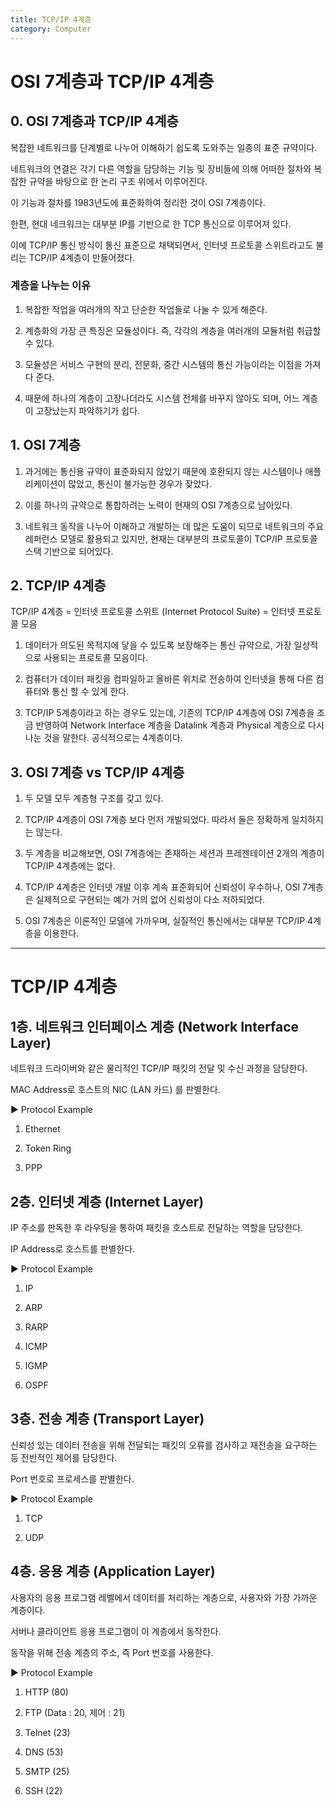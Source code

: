 ```yaml
---
title: TCP/IP 4계층
category: Computer
---
```


# OSI 7계층과 TCP/IP 4계층

 

## 0. OSI 7계층과 TCP/IP 4계층

복잡한 네트워크를 단계별로 나누어 이해하기 쉽도록 도와주는 일종의 표준 규약이다.

네트워크의 연결은 각기 다른 역할을 담당하는 기능 및 장비들에 의해 어떠한 절차와 복잡한 규약을 바탕으로 한 논리 구조 위에서 이루어진다.

이 기능과 절차를 1983년도에 표준화하여 정리한 것이 OSI 7계층이다.

한편, 현대 네크워크는 대부분 IP를 기반으로 한 TCP 통신으로 이루어져 있다.

이에 TCP/IP 통신 방식이 통신 표준으로 채택되면서, 인터넷 프로토콜 스위트라고도 불리는 TCP/IP 4계층이 만들어졌다.

 

### 계층을 나누는 이유

1. 복잡한 작업을 여러개의 작고 단순한 작업들로 나눌 수 있게 해준다.

1. 계층화의 가장 큰 특징은 모듈성이다. 즉, 각각의 계층을 여러개의 모듈처럼 취급할 수 있다.

1. 모듈성은 서비스 구현의 분리, 전문화, 중간 시스템의 통신 가능이라는 이점을 가져다 준다.

1. 때문에 하나의 계층이 고장나더라도 시스템 전체를 바꾸지 않아도 되며, 어느 계층이 고장났는지 파악하기가 쉽다.

 

## 1. OSI 7계층

1. 과거에는 통신용 규약이 표준화되지 않았기 때문에 호환되지 않는 시스템이나 애플리케이션이 많았고, 통신이 불가능한 경우가 잦았다.

1. 이를 하나의 규약으로 통합하려는 노력이 현재의 OSI 7계층으로 남아있다.

1. 네트워크 동작을 나누어 이해하고 개발하는 데 많은 도움이 되므로 네트워크의 주요 레퍼런스 모델로 활용되고 있지만, 현재는 대부분의 프로토콜이 TCP/IP 프로토콜 스택 기반으로 되어있다.

 

## 2. TCP/IP 4계층

TCP/IP 4계층 = 인터넷 프로토콜 스위트 (Internet Protocol Suite) = 인터넷 프로토콜 모음

1. 데이터가 의도된 목적지에 닿을 수 있도록 보장해주는 통신 규약으로, 가장 일상적으로 사용되는 프로토콜 모음이다.

1. 컴퓨터가 데이터 패킷을 컴파일하고 올바른 위치로 전송하여 인터넷을 통해 다른 컴퓨터와 통신 할 수 있게 한다.

1. TCP/IP 5계층이라고 하는 경우도 있는데, 기존의 TCP/IP 4계층에 OSI 7계층을 조금 반영하여 Network Interface 계층을 Datalink 계층과 Physical 계층으로 다시 나눈 것을 말한다. 공식적으로는 4계층이다.

 

## 3. OSI 7계층 vs TCP/IP 4계층

1. 두 모델 모두 계층형 구조를 갖고 있다.

1. TCP/IP 4계층이 OSI 7계층 보다 먼저 개발되었다. 따라서 둘은 정확하게 일치하지는 않는다.

1. 두 계층을 비교해보면, OSI 7계층에는 존재하는 세션과 프레젠테이션 2개의 계층이 TCP/IP 4계층에는 없다.

1. TCP/IP 4계층은 인터넷 개발 이후 계속 표준화되어 신뢰성이 우수하나, OSI 7계층은 실제적으로 구현되는 예가 거의 없어 신뢰성이 다소 저하되었다.

1. OSI 7계층은 이론적인 모델에 가까우며, 실질적인 통신에서는 대부분 TCP/IP 4계층을 이용한다.

---

# TCP/IP 4계층


## 1층. 네트워크 인터페이스 계층 (Network Interface Layer)

네트워크 드라이버와 같은 물리적인 TCP/IP 패킷의 전달 및 수신 과정을 담당한다.

MAC Address로 호스트의 NIC (LAN 카드) 를 판별한다.

▶ Protocol Example

1. Ethernet

1. Token Ring

1. PPP

 

## 2층. 인터넷 계층 (Internet Layer)

IP 주소를 판독한 후 라우팅을 통하여 패킷을 호스트로 전달하는 역할을 담당한다.

IP Address로 호스트를 판별한다.

▶ Protocol Example

1. IP

1. ARP

1. RARP

1. ICMP

1. IGMP

1. OSPF

 

## 3층. 전송 계층 (Transport Layer)

신뢰성 있는 데이터 전송을 위해 전달되는 패킷의 오류를 검사하고 재전송을 요구하는 등 전반적인 제어를 담당한다.

Port 번호로 프로세스를 판별한다.

▶ Protocol Example

1. TCP

1. UDP

 

## 4층. 응용 계층 (Application Layer)

사용자의 응용 프로그램 레벨에서 데이터를 처리하는 계층으로, 사용자와 가장 가까운 계층이다.

서버나 클라이언트 응용 프로그램이 이 계층에서 동작한다.

동작을 위해 전송 계층의 주소, 즉 Port 번호를 사용한다.

▶ Protocol Example

1. HTTP (80)

1. FTP (Data : 20, 제어 : 21)

1. Telnet (23)

1. DNS (53)

1. SMTP (25)

1. SSH (22)